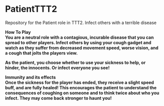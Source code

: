 # PatientTTT2
Repository for the Patient role in TTT2. Infect others with a terrible disease

<b>How To Play<b><br>
You are a neutral role with a contagious, incurable disease that you can spread to other players.
Infect others by using your cough gadget and watch as they suffer from decreased movement speed, worse vision, and a cough that jolts the players view.

As the patient, you choose whether to use your sickness to help, or hinder, the innocents. Or infect everyone you see!

<b>Immunity and its effects<b><br>
Once the sickness for the player has ended, they receive a slight speed buff, and are fully healed!
This encourages the patient to understand the consequences of coughing on someone and to think twice about who you infect. They may come back stronger to haunt you!
